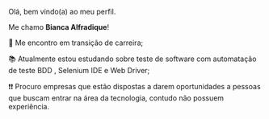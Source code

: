 Olá, bem vindo(a) ao meu perfil.

Me chamo **Bianca Alfradique**!

📌 Me encontro em transição de carreira;

📚 Atualmente estou estudando sobre teste de software com automatação de teste BDD , Selenium IDE e Web Driver;

❗❗ Procuro empresas que estão dispostas a darem oportunidades a pessoas que buscam entrar na área da tecnologia, contudo não possuem experiência.
